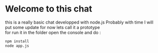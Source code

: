 # Welcome to this chat  
this is a really basic chat developped with node.js 
Probably with time I will put some update for now lets call it a prototype  
for run it in the folder open the console and do :  
```bash
npm install  
node app.js
```   
